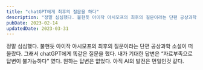```yaml
---
title: "chatGPT에게 최후의 질문을 하다"
description: "정말 심심했다. 불현듯 아이작 아시모프의 최후의 질문이라는 단편 공상과학 소설이 떠올랐다. 그래서 chatGPT에게 소설에서 나오는 질문을 해보는데"
pubDate: 2023-02-14
updatedDate: 2023-03-31
---
```


정말 심심했다. 불현듯 아이작 아시모프의 최후의 질문이라는 단편 공상과학 소설이 떠올랐다.
그래서 chatGPT에게 똑같은 질문을 했다.
내가 기대한 답변은 “자료부족으로 답변이 불가능하다” 였다.
원하는 답변은 없었다.
아직 AI의 발전은 먼일인것 같다.